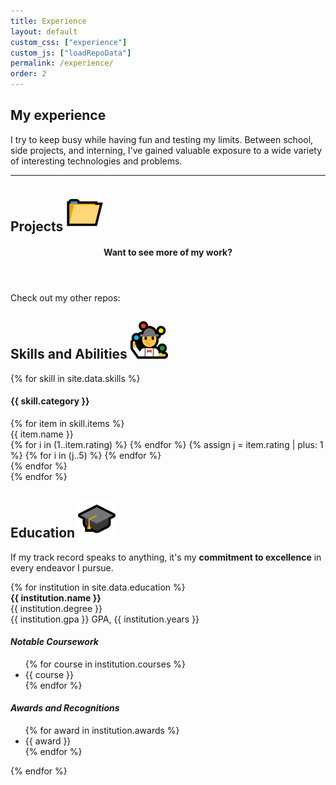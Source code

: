 ```yaml
---
title: Experience
layout: default
custom_css: ["experience"]
custom_js: ["loadRepoData"]
permalink: /experience/
order: 2
---
```


<article class="banner container">
    <h1>My experience</h1>
    <p>I try to keep busy while having fun and testing my limits. Between school, side projects, and interning, 
    I've gained valuable exposure to a wide variety of interesting technologies and problems.</p>
</article>

<hr>

<article id="projects" class="container">
    <h2 class="heading">
        <span>Projects</span>
        <img src="/assets/../assets/img/folder.png" alt="📁">
    </h2>
    <div id="card-grid">
        <!-- Projects get populated here dynamically (see index.js) -->
        <aside id="project-placeholder" class="project">
            <header>
                <h4>Want to see more of my work?</h4>
            </header>
            <div>
                <p>Check out my other repos:</p>
                <a class="github-icon" href="https://github.com/AleksandrHovhannisyan?tab=repositories" target="_blank"><i class="fab fa-github"></i></a>
            </div>
        </aside>
    </div>
</article>

<article id="skills" class="container">
    <h2 class="heading">
        <span>Skills and Abilities</span>
        <img src="../assets/img/juggler.png" alt="🤹">
    </h2>
    {% for skill in site.data.skills %}
    <div class="skill-category">
        <h4>{{ skill.category }}</h4>
        {% for item in skill.items %}
        <div class="skill-item">
            <span class="skill-name">{{ item.name }}</span>
            <div class="skill-rating">
            {% for i in (1..item.rating) %}
                <i class="fas fa-star filled"></i>
            {% endfor %}
            {% assign j = item.rating | plus: 1 %}
            {% for i in (j..5) %}
                <i class="fas fa-star empty"></i>
            {% endfor %}
            </div>
        </div>
        {% endfor %}
    </div>
    {% endfor %}
</article>

<article id="education" class="container">
    <h2 class="heading">
        <span>Education</span>
        <img src="/assets/../assets/img/graduation-cap.png" alt="🎓">
    </h2>
    <p>
        If my track record speaks to anything, it's my <strong>commitment to excellence</strong>
        in every endeavor I pursue.
    </p>
    {% for institution in site.data.education %}
    <div class="institution collapsible">
        <div class="collapsible-header">
            <i class="fas fa-angle-down"></i>
            <span>
                <strong>{{ institution.name }}<br></strong>
                {{ institution.degree }}<br>
                {{ institution.gpa }} GPA, {{ institution.years }}
            </span>
        </div>
        <div class="collapsible-content">
            <div class="courses">
                <h4><em>Notable Coursework</em></h4>
                <ul>
                    {% for course in institution.courses %}
                    <li>{{ course }}</li>
                    {% endfor %}
                </ul>
            </div>
            <div class="awards">
                <h4><em>Awards and Recognitions</em></h4>
                <ul>
                    {% for award in institution.awards %}
                    <li>{{ award }}</li>
                    {% endfor %}
                </ul>
            </div>
        </div>
    </div>
    {% endfor %}
</article>